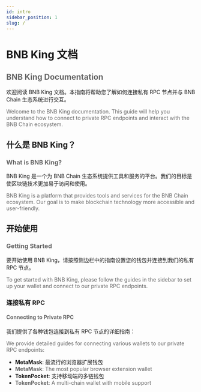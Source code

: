 ```yaml
---
id: intro
sidebar_position: 1
slug: /
---
```


# BNB King 文档
<h2 style="color: #666666">BNB King Documentation</h2>

欢迎阅读 BNB King 文档。本指南将帮助您了解如何连接私有 RPC 节点并与 BNB Chain 生态系统进行交互。

<p style="color: #666666">Welcome to the BNB King documentation. This guide will help you understand how to connect to private RPC endpoints and interact with the BNB Chain ecosystem.</p>

## 什么是 BNB King？
<h3 style="color: #666666">What is BNB King?</h3>

BNB King 是一个为 BNB Chain 生态系统提供工具和服务的平台。我们的目标是使区块链技术更加易于访问和使用。

<p style="color: #666666">BNB King is a platform that provides tools and services for the BNB Chain ecosystem. Our goal is to make blockchain technology more accessible and user-friendly.</p>

## 开始使用
<h3 style="color: #666666">Getting Started</h3>

要开始使用 BNB King，请按照侧边栏中的指南设置您的钱包并连接到我们的私有 RPC 节点。

<p style="color: #666666">To get started with BNB King, please follow the guides in the sidebar to set up your wallet and connect to our private RPC endpoints.</p>

### 连接私有 RPC
<h4 style="color: #666666">Connecting to Private RPC</h4>

我们提供了各种钱包连接到私有 RPC 节点的详细指南：

<p style="color: #666666">We provide detailed guides for connecting various wallets to our private RPC endpoints:</p>

- **MetaMask**: 最流行的浏览器扩展钱包
- <span style="color: #666666">**MetaMask**: The most popular browser extension wallet</span>
- **TokenPocket**: 支持移动端的多链钱包
- <span style="color: #666666">**TokenPocket**: A multi-chain wallet with mobile support</span>


